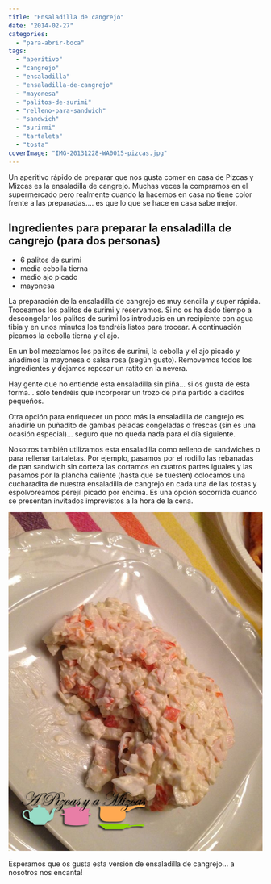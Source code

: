 ```yaml
---
title: "Ensaladilla de cangrejo"
date: "2014-02-27"
categories:
  - "para-abrir-boca"
tags:
  - "aperitivo"
  - "cangrejo"
  - "ensaladilla"
  - "ensaladilla-de-cangrejo"
  - "mayonesa"
  - "palitos-de-surimi"
  - "relleno-para-sandwich"
  - "sandwich"
  - "surirmi"
  - "tartaleta"
  - "tosta"
coverImage: "IMG-20131228-WA0015-pizcas.jpg"
---
```


Un aperitivo rápido de preparar que nos gusta comer en casa de Pizcas y Mizcas es la ensaladilla de cangrejo. Muchas veces la compramos en el supermercado pero realmente cuando la hacemos en casa no tiene color frente a las preparadas.... es que lo que se hace en casa sabe mejor.

## Ingredientes para preparar la ensaladilla de cangrejo (para dos personas)

- 6 palitos de surimi
- media cebolla tierna
- medio ajo picado
- mayonesa



La preparación de la ensaladilla de cangrejo es muy sencilla y super rápida.  Troceamos los palitos de surimi y reservamos. Si no os ha dado tiempo a descongelar los palitos de surimi los introducís en un recipiente con agua tibia y en unos minutos los tendréis listos para trocear. A continuación picamos la cebolla tierna y el ajo.

En un bol mezclamos los palitos de surimi, la cebolla y el ajo picado y añadimos la mayonesa o salsa rosa (según gusto). Removemos todos los ingredientes y dejamos reposar un ratito en la nevera.

Hay gente que no entiende esta ensaladilla sin piña... si os gusta de esta forma... sólo tendréis que incorporar un trozo de piña partido a daditos pequeños.

Otra opción para enriquecer un poco más la ensaladilla de cangrejo es añadirle un puñadito de gambas peladas congeladas o frescas (sin es una ocasión especial)... seguro que no queda nada para el día siguiente.

Nosotros también utilizamos esta ensaladilla como relleno de sandwiches o para rellenar tartaletas. Por ejemplo, pasamos por el rodillo las rebanadas de pan sandwich sin corteza las cortamos en cuatros partes iguales y las pasamos por la plancha caliente (hasta que se tuesten) colocamos una cucharadita de nuestra ensaladilla de cangrejo en cada una de las tostas y espolvoreamos perejil picado por encima. Es una opción socorrida cuando se presentan invitados imprevistos a la hora de la cena.

![ensaladilla de cangrejo](images/IMG-20131228-WA0015-pizcas.jpg)

Esperamos que os gusta esta versión de ensaladilla de cangrejo... a nosotros nos encanta!
